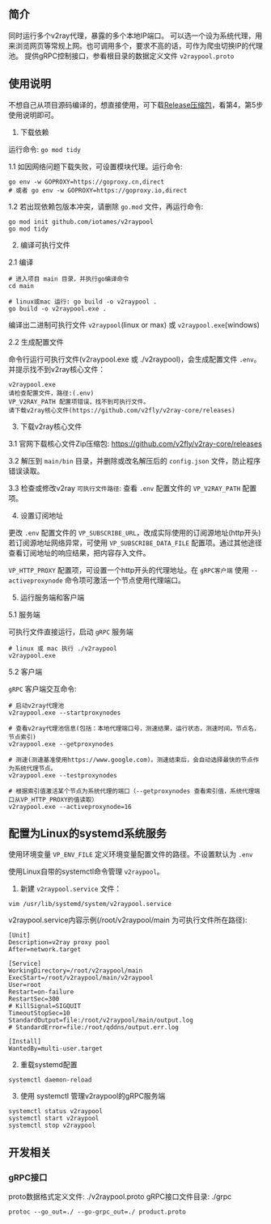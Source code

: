## 简介

同时运行多个v2ray代理，暴露的多个本地IP端口。
可以选一个设为系统代理，用来浏览网页等常规上网。也可调用多个，要求不高的话，可作为爬虫切换IP的代理池。
提供gRPC控制接口，参看根目录的数据定义文件 `v2raypool.proto`


## 使用说明

不想自己从项目源码编译的，想直接使用，可下载[Release压缩包](https://github.com/iotames/v2raypool/releases)，看第4，第5步使用说明即可。

1. 下载依赖

运行命令: `go mod tidy`

1.1 如因网络问题下载失败，可设置模块代理。运行命令:
```
go env -w GOPROXY=https://goproxy.cn,direct
# 或者 go env -w GOPROXY=https://goproxy.io,direct
```

1.2 若出现依赖包版本冲突，请删除 `go.mod` 文件，再运行命令:
```
go mod init github.com/iotames/v2raypool
go mod tidy
```

2. 编译可执行文件

2.1 编译

```
# 进入项目 main 目录，并执行go编译命令
cd main

# linux或mac 运行: go build -o v2raypool .
go build -o v2raypool.exe .
```

编译出二进制可执行文件 `v2raypool`(linux or max) 或 `v2raypool.exe`(windows)

2.2 生成配置文件

命令行运行可执行文件(v2raypool.exe 或 ./v2raypool)，会生成配置文件 `.env`。并提示找不到v2ray核心文件：

```
v2raypool.exe
请检查配置文件，路径:(.env)
VP_V2RAY_PATH 配置项错误，找不到可执行文件。
请下载v2ray核心文件(https://github.com/v2fly/v2ray-core/releases)
```

3. 下载v2ray核心文件

3.1 官网下载核心文件Zip压缩包: https://github.com/v2fly/v2ray-core/releases

3.2 解压到 `main/bin` 目录，并删除或改名解压后的 `config.json` 文件，防止程序错误读取。

3.3 检查或修改v2ray `可执行文件路径`: 查看 `.env` 配置文件的 `VP_V2RAY_PATH` 配置项。


4. 设置订阅地址

更改 `.env` 配置文件的 `VP_SUBSCRIBE_URL`，改成实际使用的订阅源地址(http开头)
若订阅源地址网络异常，可使用 `VP_SUBSCRIBE_DATA_FILE` 配置项。通过其他途径查看订阅地址的响应结果，把内容存入文件。

`VP_HTTP_PROXY` 配置项，可设置一个http开头的代理地址。在 `gRPC客户端` 使用 `--activeproxynode` 命令项可激活一个节点使用代理端口。


5. 运行服务端和客户端

5.1 服务端

可执行文件直接运行，启动 `gRPC` 服务端

```
# linux 或 mac 执行 ./v2raypool
v2raypool.exe
```

5.2 客户端

`gRPC` 客户端交互命令:

```
# 启动v2ray代理池
v2raypool.exe --startproxynodes

# 查看v2ray代理池信息(包括：本地代理端口号，测速结果，运行状态，测速时间，节点名，节点索引)
v2raypool.exe --getproxynodes

# 测速(测速基准使用https://www.google.com)。测速结束后，会自动选择最快的节点作为系统代理节点。
v2raypool.exe --testproxynodes

# 根据索引值激活某个节点为系统代理的端口（--getproxynodes 查看索引值，系统代理端口从VP_HTTP_PROXY的值读取）
v2raypool.exe --activeproxynode=16
```

## 配置为Linux的systemd系统服务

使用环境变量 `VP_ENV_FILE` 定义环境变量配置文件的路径。不设置默认为 `.env`

使用Linux自带的systemctl命令管理 `v2raypool`。

1. 新建 `v2raypool.service` 文件：

```
vim /usr/lib/systemd/system/v2raypool.service
```

v2raypool.service内容示例(/root/v2raypool/main 为可执行文件所在路径):
```
[Unit]
Description=v2ray proxy pool
After=network.target

[Service]
WorkingDirectory=/root/v2raypool/main
ExecStart=/root/v2raypool/main/v2raypool
User=root
Restart=on-failure
RestartSec=300
# KillSignal=SIGQUIT
TimeoutStopSec=10
StandardOutput=file:/root/v2raypool/main/output.log
# StandardError=file:/root/qddns/output.err.log

[Install]
WantedBy=multi-user.target
```

2. 重载systemd配置

```
systemctl daemon-reload
```

3. 使用 systemctl 管理v2raypool的gRPC服务端

```
systemctl status v2raypool
systemctl start v2raypool
systemctl stop v2raypool
```

## 开发相关

### gRPC接口

proto数据格式定义文件: ./v2raypool.proto
gRPC接口文件目录: ./grpc

```
protoc --go_out=./ --go-grpc_out=./ product.proto
```